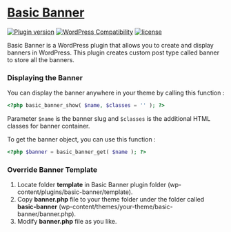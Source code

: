 # [Basic Banner](https://wordpress.org/plugins/basic-banner/)

[![Plugin version](https://img.shields.io/wordpress/plugin/v/basic-banner.svg)](https://wordpress.org/plugins/basic-banner/)
[![WordPress Compatibility](https://img.shields.io/wordpress/v/basic-banner.svg)](https://wordpress.org/plugins/basic-banner/)
[![license](https://img.shields.io/badge/license-GPL--2.0%2B-red.svg)](https://github.com/hisman/basic-banner/blob/master/LICENSE.txt)

Basic Banner is a WordPress plugin that allows you to create and display banners in WordPress. This plugin creates custom post type called banner to store all the banners.

### Displaying the Banner

You can display the banner anywhere in your theme by calling this function :

```php
<?php basic_banner_show( $name, $classes = '' ); ?>
```

Parameter `$name` is the banner slug and `$classes` is the additional HTML classes for banner container. 

To get the banner object, you can use this function :

```php
<?php $banner = basic_banner_get( $name ); ?>
```

### Override Banner Template

1. Locate folder **template** in Basic Banner plugin folder (wp-content/plugins/basic-banner/template).
2. Copy **banner.php** file to your theme folder under the folder called **basic-banner** (wp-content/themes/your-theme/basic-banner/banner.php).
3. Modify **banner.php** file as you like.
